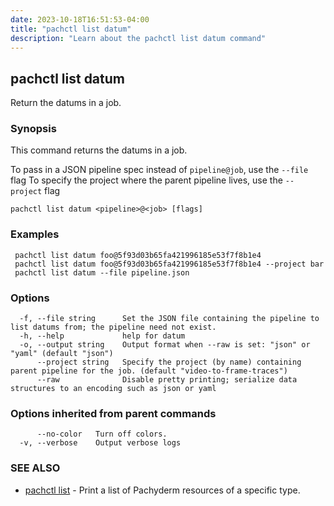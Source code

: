 ```yaml
---
date: 2023-10-18T16:51:53-04:00
title: "pachctl list datum"
description: "Learn about the pachctl list datum command"
---
```


## pachctl list datum

Return the datums in a job.

### Synopsis

This command returns the datums in a job. 
 
 To pass in a JSON pipeline spec instead of `pipeline@job`, use the `--file` flag 
  To specify the project where the parent pipeline lives, use the `--project` flag 


```
pachctl list datum <pipeline>@<job> [flags]
```

### Examples

```
 pachctl list datum foo@5f93d03b65fa421996185e53f7f8b1e4 
 pachctl list datum foo@5f93d03b65fa421996185e53f7f8b1e4 --project bar 
 pachctl list datum --file pipeline.json
```

### Options

```
  -f, --file string      Set the JSON file containing the pipeline to list datums from; the pipeline need not exist.
  -h, --help             help for datum
  -o, --output string    Output format when --raw is set: "json" or "yaml" (default "json")
      --project string   Specify the project (by name) containing parent pipeline for the job. (default "video-to-frame-traces")
      --raw              Disable pretty printing; serialize data structures to an encoding such as json or yaml
```

### Options inherited from parent commands

```
      --no-color   Turn off colors.
  -v, --verbose    Output verbose logs
```

### SEE ALSO

* [pachctl list](../pachctl_list)	 - Print a list of Pachyderm resources of a specific type.

